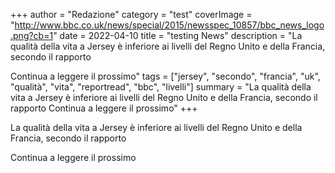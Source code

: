 +++
author = "Redazione"
category = "test"
coverImage = "http://www.bbc.co.uk/news/special/2015/newsspec_10857/bbc_news_logo.png?cb=1"
date = 2022-04-10
title = "testing News"
description = "La qualità della vita a Jersey è inferiore ai livelli del Regno Unito e della Francia, secondo il rapporto

Continua a leggere il prossimo"
tags = ["jersey", "secondo", "francia", "uk", "qualità", "vita", "reportread", "bbc", "livelli"]
summary = "La qualità della vita a Jersey è inferiore ai livelli del Regno Unito e della Francia, secondo il rapporto
Continua a leggere il prossimo"
+++

La qualità della vita a Jersey è inferiore ai livelli del Regno Unito e della Francia, secondo il rapporto

Continua a leggere il prossimo